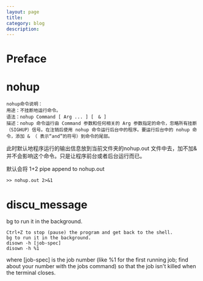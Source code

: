 ```yaml
---
layout: page
title:
category: blog
description:
---
```

# Preface

# nohup

	nohup命令说明：
	用途：不挂断地运行命令。
	语法：nohup Command [ Arg ... ] [　& ]
	描述：nohup 命令运行由 Command 参数和任何相关的 Arg 参数指定的命令，忽略所有挂断（SIGHUP）信号。在注销后使用 nohup 命令运行后台中的程序。要运行后台中的 nohup 命令，添加 & （ 表示“and”的符号）到命令的尾部。

此时默认地程序运行的输出信息放到当前文件夹的nohup.out 文件中去，加不加&并不会影响这个命令。只是让程序前台或者后台运行而已。

默认会将 1+2 pipe append to nohup.out

	>> nohup.out 2>&1

# discu_message
bg to run it in the background.

	Ctrl+Z to stop (pause) the program and get back to the shell.
	bg to run it in the background.
	disown -h [job-spec]
	disown -h %1

where [job-spec] is the job number (like %1 for the first running job; find about your number with the jobs command) so that the job isn't killed when the terminal closes.
